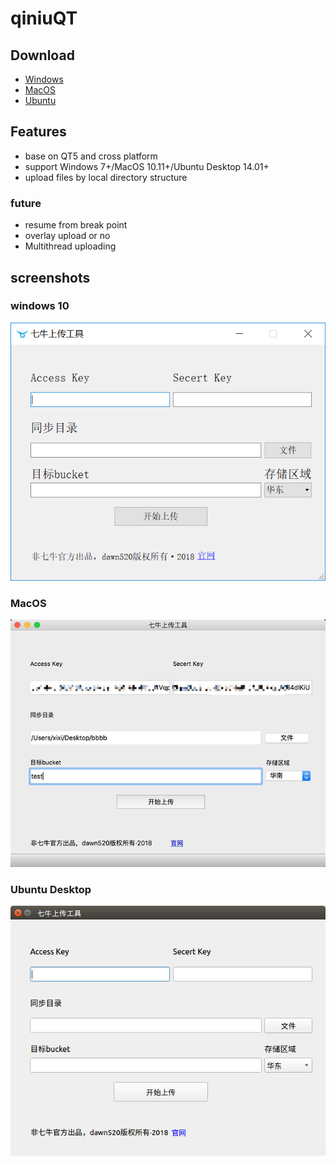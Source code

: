 # qiniuQT
## Download
- [Windows](https://github.com/dawn520/qiniuQT/releases/download/v1.0.0-beta.1/qiniuQT-v1.0.0-beta.1-windows.zip)
- [MacOS](https://github.com/dawn520/qiniuQT/releases/download/v1.0.0-beta.1/qiniuQT-v1.0.0-beta.1-mac.zip)
- [Ubuntu](https://github.com/dawn520/qiniuQT/releases/download/v1.0.0-beta.1/qiniuQT-v1.0.0-beta.1-amd64.deb)

## Features
- base on QT5 and cross platform
- support Windows 7+/MacOS 10.11+/Ubuntu Desktop 14.01+
- upload files by local directory structure
### future
- resume from break point
- overlay upload or no
- Multithread uploading

## screenshots
### windows 10
![image](https://raw.githubusercontent.com/dawn520/qiniuQT/master/screenshots/31d9d4c8b9a778ac919ea5f45e94be6.png)

### MacOS
![image](https://raw.githubusercontent.com/dawn520/qiniuQT/master/screenshots/398550042441626945.png)

### Ubuntu Desktop
![image](https://raw.githubusercontent.com/dawn520/qiniuQT/master/screenshots/ubuntu.png)
